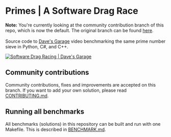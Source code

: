 # Primes | A Software Drag Race

**Note:** You're currently looking at the community contribution branch of this repo, which is now the default. The original branch can be found [here](https://github.com/plummerssoftwarellc/Primes/tree/original). 
<br/>
<br/>
Source code to [Dave's Garage](https://www.youtube.com/c/DavesGarage/featured) video
benchmarking the same prime number sieve in Python, C#, and C++.

[![Software Drag Racing | Dave's Garage](https://img.youtube.com/vi/D3h62rgewZM/0.jpg)](https://youtu.be/D3h62rgewZM)

## Community contributions

Community contributions, fixes and improvements are accepted on this branch. If you want to add your own solution, please read [CONTRIBUTING.md](CONTRIBUTING.md).

## Running all benchmarks

All benchmarks (solutions) in this repository can be built and run with one Makefile. This is described in [BENCHMARK.md](BENCHMARK.md).
